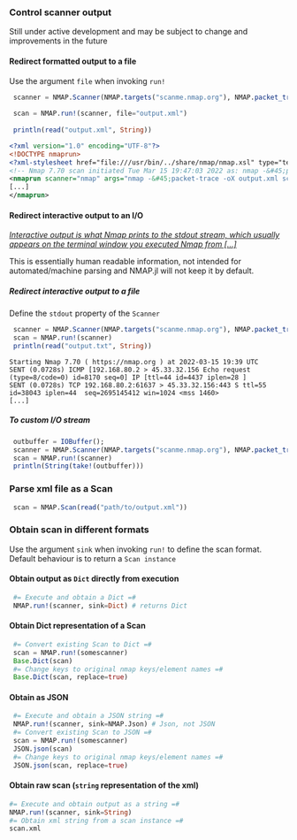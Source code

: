 ### Control scanner output 

Still under active development and may be subject to change and improvements in the future

#### Redirect formatted output to a file
Use the argument `file` when invoking `run!`
```julia
 scanner = NMAP.Scanner(NMAP.targets("scanme.nmap.org"), NMAP.packet_trace())
 
 scan = NMAP.run!(scanner, file="output.xml")
 
 println(read("output.xml", String))
 ```
 ```xml
<?xml version="1.0" encoding="UTF-8"?>
<!DOCTYPE nmaprun>
<?xml-stylesheet href="file:///usr/bin/../share/nmap/nmap.xsl" type="text/xsl"?>
<!-- Nmap 7.70 scan initiated Tue Mar 15 19:47:03 2022 as: nmap -&#45;packet-trace -oX output.xml scanme.nmap.org -->
<nmaprun scanner="nmap" args="nmap -&#45;packet-trace -oX output.xml scanme.nmap.org" start="1647373623" startstr="Tue Mar 15 19:47:03 2022" version="7.70" xmloutputversion="1.04">
[...]
</nmaprun>
```
#### Redirect interactive output to an I/O
[_Interactive output is what Nmap prints to the stdout stream, which usually appears on the terminal window you executed Nmap from [...]_](https://nmap.org/book/output-formats-interactive.html)

This is essentially human readable information, not intended for automated/machine parsing and NMAP.jl will not keep it by default.
##### Redirect interactive output to a file
Define the `stdout` property of the `Scanner`
 ```julia
  scanner = NMAP.Scanner(NMAP.targets("scanme.nmap.org"), NMAP.packet_trace(), stdout="output.txt")
  scan = NMAP.run!(scanner)
  println(read("output.txt", String))
```
 ```text
Starting Nmap 7.70 ( https://nmap.org ) at 2022-03-15 19:39 UTC
SENT (0.0728s) ICMP [192.168.80.2 > 45.33.32.156 Echo request (type=8/code=0) id=8170 seq=0] IP [ttl=44 id=4437 iplen=28 ]
SENT (0.0728s) TCP 192.168.80.2:61637 > 45.33.32.156:443 S ttl=55 id=38043 iplen=44  seq=2695145412 win=1024 <mss 1460>
[...]
```
##### To custom I/O stream
 ```julia
  outbuffer = IOBuffer();
  scanner = NMAP.Scanner(NMAP.targets("scanme.nmap.org"), NMAP.packet_trace(), stdout=outbuffer)
  scan = NMAP.run!(scanner)
  println(String(take!(outbuffer)))
 ```

### Parse xml file as a Scan
```julia
 scan = NMAP.Scan(read("path/to/output.xml"))
```
### Obtain scan in different formats
Use the argument `sink` when invoking `run!` to define the scan format. Default behaviour is to return a `Scan instance`

#### Obtain output as `Dict` directly from execution
 ```julia
  #= Execute and obtain a Dict =#
  NMAP.run!(scanner, sink=Dict) # returns Dict 
```
#### Obtain Dict representation of a Scan
 ```julia
  #= Convert existing Scan to Dict =#
  scan = NMAP.run!(somescanner)
  Base.Dict(scan)
  #= Change keys to original nmap keys/element names =#
  Base.Dict(scan, replace=true)
```
#### Obtain as JSON
 ```julia
  #= Execute and obtain a JSON string =#
  NMAP.run!(scanner, sink=NMAP.Json) # Json, not JSON
  #= Convert existing Scan to JSON =#
  scan = NMAP.run!(somescanner)
  JSON.json(scan)
  #= Change keys to original nmap keys/element names =#
  JSON.json(scan, replace=true)
```
#### Obtain raw scan (`string` representation of the xml)
```julia
#= Execute and obtain output as a string =#
NMAP.run!(scanner, sink=String)
#= Obtain xml string from a scan instance =#
scan.xml
```
